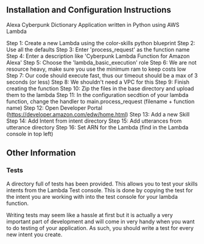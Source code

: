 ## Installation and Configuration Instructions
Alexa Cyberpunk Dictionary Application written in Python using AWS Lambda

Step 1: Create a new Lambda using the color-skills python blueprint
Step 2: Use all the defaults
Step 3: Enter 'process_request' as the function name
Step 4: Enter a description like 'Cyberpunk Lambda Function for Amazon Alexa'
Step 5: Choose the 'lambda_basic_execution' role
Step 6: We are not resource heavy, make sure you use the minimum ram to keep costs low
Step 7: Our code should execute fast, thus our timeout should be a max of 3 seconds (or less)
Step 8: We shouldn't need a VPC for this
Step 9: Finish creating the function
Step 10: Zip the files in the base directory and upload them to the lambda
Step 11: In the configuration secdtion of your lambda function, change the handler to main.process_request (filename + function name)
Step 12: Open Developer Portal (https://developer.amazon.com/edw/home.html)
Step 13: Add a new Skill
Step 14: Add Intent from intent directory
Step 15: Add utterances from utterance directory
Step 16: Set ARN for the Lambda (find in the Lambda console in top left)
## Other Information
### Tests
A directory full of tests has been provided.  This allows you to test your skills intents from the Lambda Test console.  This is done by copying the test for the intent you are working with into the test console for your lambda function.

Writing tests may seem like a hassle at first but it is actually a very important part of development and will come in very handy when you 
want to do testing of your application.  As such, you should write a test for every new intent you create.
